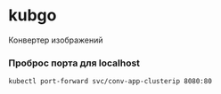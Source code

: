 # kubgo
Конвертер изображений

### Проброс порта для localhost
```
kubectl port-forward svc/conv-app-clusterip 8080:80
```